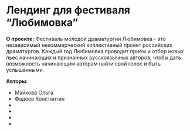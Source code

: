 # Лендинг для фестиваля “Любимовка”
**О проекте:** Фестиваль молодой драматургии Любимовка - это независимый некоммерческий коллективный проект российских драматургов.
Каждый год Любимовка проводит приём и отбор новых пьес начинающих и признанных русскоязычных авторов, чтобы дать возможность начинающим авторам  найти свой голос и быть услышанными.

**Авторы:**
- Майкова Ольга
- Фадеев Константин
- 
- 
- 
- 